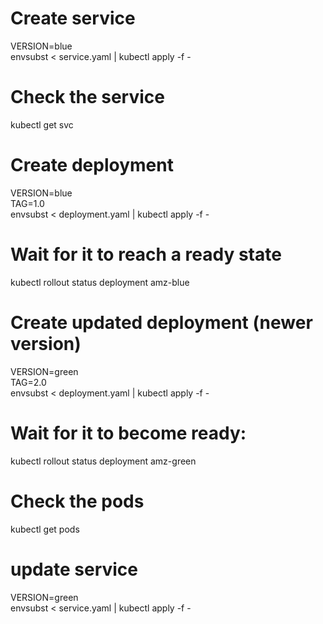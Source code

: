 # Create service 
VERSION=blue  \
envsubst < service.yaml | kubectl apply -f -

# Check the service
kubectl get svc

# Create deployment
VERSION=blue \
TAG=1.0 \
envsubst < deployment.yaml | kubectl apply -f -

# Wait for it to reach a ready state
kubectl rollout status deployment amz-blue

# Create updated deployment (newer version)
VERSION=green \
TAG=2.0 \
envsubst < deployment.yaml | kubectl apply -f -

# Wait for it to become ready:
kubectl rollout status deployment amz-green

# Check the pods 
kubectl get pods 

# update  service
VERSION=green \
envsubst < service.yaml | kubectl apply -f -

